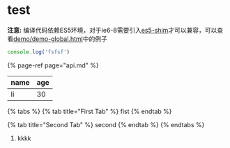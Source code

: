 # test

**注意:** 编译代码依赖ES5环境，对于ie6-8需要引入[es5-shim](http://github.com/es-shims/es5-shim/)才可以兼容，可以查看[demo/demo-global.html](https://github.com/lixiaoqin0218/base/tree/29b092fda69ab41fedd01c8b7942d815af49c748/demo/demo-global.html)中的例子

```javascript
console.log('fsfsf')
```

{% page-ref page="api.md" %}

| name | age |
| :--- | :--- |
| li | 30 |

{% tabs %}
{% tab title="First Tab" %}
fist
{% endtab %}

{% tab title="Second Tab" %}
second
{% endtab %}
{% endtabs %}

1. kkkk

